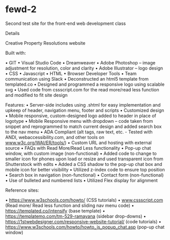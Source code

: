 # fewd-2
Second test site for the front-end web development class

Details

Creative Property Resolutions website

Built with:

•	GIT
•	Visual Studio Code
•	Dreamweaver
•	Adobe Photoshop – image adjustment for resolution, color and clarity
•	Adobe Illustrator – logo design
•	CSS
•	Javascript
•	HTML
•	Browser Developer Tools
•	Team communication using Slack
•	Deconstructed an html5 template from templated.co
•	Designed and programmed a responsive logo using scalable svg
•	Used code from cssscript.com for the read more/read less function and modified to fit site design

Features:
•	Server-side includes using .shtml for easy implementation and upkeep of header, navigation menu, footer and scripts
•	Customized design
•	Mobile responsive, custom-designed logo added to header in place of logotype
•	Mobile Responsive menu with dropdown – code taken from snippet and reprogrammed to match current design and added search box to the nav menu
•	ADA Compliant (alt tags, raw text, etc. - Tested with ANDI, webaccessibility.com, and other tools on www.w3c.org/WAI/ER/tools/)
•	Custom URL and hosting with external source
•	FAQs with Read More/Read Less functionality
•	Pop-up chat window, with custom image (non-functional)
•	Added code to change to smaller icon for phones upon load or resize and used transparent icon from Shutterstock with edits
•	Added a CSS shadow to the pop-up chat box and mobile icon for better visibility
•	Utilized z-index code to ensure top position
•	Search box in navigation (non-functional)
•	Contact form (non-functional)
•	Use of bulleted and numbered lists
•	Utilized Flex display for alignment

Reference sites:

•	https://www.w3schools.com/howto/ (CSS tutorials)
•	www.cssscript.com (Read more/ Read less function and sliding nav menu code)
•	https://templated.co/intensify (base template)
•	https://templatemo.com/tm-529-ramayana (sidebar drop-downs)
•	https://1stwebdesigner.com/responsive-website-tutorial/ (code tutorials)
•	https://www.w3schools.com/howto/howto_js_popup_chat.asp (pop-up chat window)


